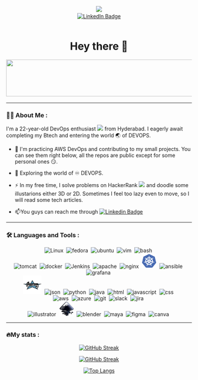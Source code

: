 <div id="header" align="center">
  <img src="https://media.giphy.com/media/v1.Y2lkPTc5MGI3NjExM3I4d2dyMmwzbHg1b2IxamVlNXVxeHdieWVkeHBxc2Z2aG5teXhqayZlcD12MV9pbnRlcm5hbF9naWZfYnlfaWQmY3Q9Zw/GQty4dYXeVkOeMzqVx/giphy.gif" width="150"/>
  <div id="badges">
    <a href="https://www.linkedin.com/in/charan-s-045854194/">
      <img src="https://img.shields.io/badge/LinkedIn-blue?style=for-the-badge&logo=linkedin&logoColor=white" alt="LinkedIn Badge"/>
    </a>
  </div>
  <img src="https://komarev.com/ghpvc/?username=Charan-Samsani&style=flat-square&color=blue" alt=""/>
  <h1 align="center">
    Hey there 👋 
  </h1>
</div>
<div align="center">
  <img src="https://media.giphy.com/media/qEqiI3Oq7vBkoE236M/giphy.gif" width="900" height="100"/>
  <!--<img src="https://media.giphy.com/media/VPpkvgTIJ817dfQOXI/giphy.gif" width="900" height="250"/>-->
</div>

---

### 👨‍💻 About Me :

I'm a 22-year-old DevOps enthusiast <img src="https://media.giphy.com/media/WUlplcMpOCEmTGBtBW/giphy.gif" width="40"> from Hyderabad. I eagerly await completing my Btech and entering the world 🌏 of DEVOPS. 

- :telescope: I'm practicing AWS DevOps and contributing to my small projects. You can see them right below, all the repos are public except for some personal ones 😏.
  
- :seedling: Exploring the world of ♾️ DEVOPS.

- :zap: In my free time, I solve problems on HackerRank  <img src= "https://hrcdn.net/fcore/assets/work/header/hackerrank_logo-21e2867566.svg" width="15px"/>  and doodle some illustarions either 3D or 2D. Sometimes I feel too lazy even to move, so I will read some tech articles.

- :mailbox:You guys can reach me through [![Linkedin Badge](https://img.shields.io/badge/-Charan-blue?style=flat&logo=Linkedin&logoColor=white)](https://www.linkedin.com/in/charan-s-045854194/)

---

### 🛠️ Languages and Tools :

<div>
  
  <div align="center">
    <img src="https://www.cdnlogo.com/logos/l/11/linux.svg" title="Linux" alt="Linux" width="40" height="40"/>&nbsp;
    <img src="https://www.cdnlogo.com/logos/f/2/fedora.svg" title="fedora" alt="fedora" width="40" height="40"/>&nbsp;
    <img src="https://www.cdnlogo.com/logos/u/89/ubuntu.svg" title="ubuntu" alt="ubuntu" width="40" height="40"/>&nbsp;
    <img src="https://www.cdnlogo.com/logos/v/69/vim.svg" title="vim" alt="vim" width="40" height="40"/>&nbsp;
    <img src="https://www.cdnlogo.com/logos/b/16/bash.svg" title="bash" alt="bash" width="60" height="60"/>&nbsp
  <div/>
    
  <div align="center">
    <img src="https://www.cdnlogo.com/logos/t/39/tomcat.svg" title="tomcat" alt="tomcat" width="40" height="40"/>&nbsp;
    <img src="https://www.cdnlogo.com/logos/d/41/docker.svg" title="docker" alt="docker" width="40" height="40"/>&nbsp;
    <img src="https://www.cdnlogo.com/logos/j/95/jenkins.svg" title="Jenkins" alt="Jenkins" width="40" height="40"/>&nbsp;
    <img src="https://www.cdnlogo.com/logos/a/87/apache.svg" title="apache" alt="apache" width="40" height="40"/>&nbsp;
    <img src="https://www.cdnlogo.com/logos/n/74/nginx.svg" title="nginx" alt="nginx" width="40" height="40"/>&nbsp;
    <img src="https://github.com/devicons/devicon/blob/930f0136d96f0a65c1de5278be875415d6fbe610/icons/kubernetes/kubernetes-plain.svg" title="k8s" alt="k8s" width="40" height="40"/>&nbsp;
    <img src="https://www.cdnlogo.com/logos/a/51/ansible.svg" title="ansible" alt="ansible" width="40" height="40"/>&nbsp;
    <img src="https://www.cdnlogo.com/logos/g/64/grafana.svg" title="grafana" alt="grafana" width="40" height="40"/>&nbsp
  <div/>
    
  <div align="center">
    <img src="https://github.com/devicons/devicon/blob/master/icons/groovy/groovy-original.svg" title="groovy" alt="groovy" width="50" height="50"/>&nbsp;
    <img src="https://www.cdnlogo.com/logos/j/89/json.svg" title="json" alt="json" width="40" height="40"/>&nbsp;
    <img src="https://www.cdnlogo.com/logos/p/3/python.svg" title="python" alt="python" width="40" height="40"/>&nbsp;
    <img src="https://www.cdnlogo.com/logos/j/2/java.svg" title="java" alt="java" width="40" height="40"/>&nbsp;
    <img src="https://www.cdnlogo.com/logos/h/90/html-5.svg" title="html" alt="html" width="50" height="50"/>&nbsp;
    <img src="https://www.cdnlogo.com/logos/j/44/javascript.svg" title="javascript" alt="javascript" width="40" height="40"/>&nbsp;
    <img src="https://www.cdnlogo.com/logos/c/18/css.svg" title="css" alt="css" width="40" height="40"/>&nbsp
  <div/>
    
  <div align="center">
    <img src="https://www.cdnlogo.com/logos/a/19/aws.svg" title="aws" alt="aws" width="40" height="40"/>&nbsp;
    <img src="https://www.cdnlogo.com/logos/a/12/azure.svg" title="azure" alt="azure" width="40" height="40"/>&nbsp;
    <img src="https://www.cdnlogo.com/logos/g/24/git-bash.svg" title="git" alt="git" width="40" height="40"/>&nbsp;
    <img src="https://www.cdnlogo.com/logos/s/40/slack-new.svg" title="slack" alt="slack" width="40" height="40"/>&nbsp;
    <img src="https://www.cdnlogo.com/logos/j/28/jira.svg" title="jira" alt="jira" width="40" height="40"/>&nbsp
  <div/>
    
  <div align="center">
    <img src="https://www.cdnlogo.com/logos/a/67/adobe-illustrator-cc-icon.svg" title="illustrator" alt="illustrator" width="40" height="40"/>&nbsp;
    <img src="https://github.com/devicons/devicon/blob/master/icons/inkscape/inkscape-original.svg" title="Inkscape" alt="Inkscape" width="40" height="40"/>&nbsp;
    <img src="https://www.cdnlogo.com/logos/b/32/blender.svg" title="blender" alt="blender" width="40" height="40"/>&nbsp;
    <img src="https://www.cdnlogo.com/logos/m/99/maya-2017.svg" title="maya" alt="maya" width="40" height="40"/>&nbsp;
    <img src="https://www.cdnlogo.com/logos/f/43/figma.svg" title="figma" alt="figma" width="40" height="40"/>&nbsp;
    <img src="https://www.cdnlogo.com/logos/c/41/canva.svg" title="canva" alt="canva" width="40" height="40"/>&nbsp
  <div/>
    
<div/>

---

<div align="left">
  
### 🔥My stats : 

</div>

[![GitHub Streak](https://github-readme-streak-stats.herokuapp.com?user=Charan-Samsani&theme=dark&border_radius=10&date_format=j%20M%5B%20Y%5D&card_width=600)](https://git.io/streak-stats)

[![GitHub Streak](https://github-readme-streak-stats-livid-eight.vercel.app?user=Charan-Samsani&theme=submarine-flowers&border_radius=10&card_width=600)](https://git.io/streak-stats)

[![Top Langs](https://github-readme-stats.vercel.app/api/top-langs/?username=Charan-Samsani&layout=compact&theme=vision-friendly-dark&width=600)](https://github.com/anuraghazra/github-readme-stats)






